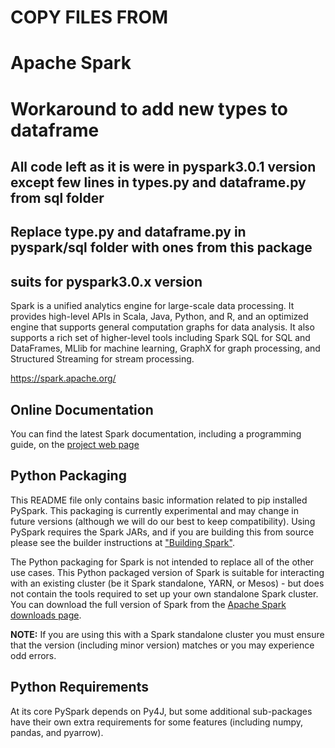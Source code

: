 # COPY FILES FROM
# Apache Spark
# Workaround to add new types to dataframe
## All code left as it is were in pyspark3.0.1 version except few lines in types.py and dataframe.py from sql folder


## Replace type.py and dataframe.py in pyspark/sql folder with ones from this package
## suits for pyspark3.0.x version
Spark is a unified analytics engine for large-scale data processing. It provides
high-level APIs in Scala, Java, Python, and R, and an optimized engine that
supports general computation graphs for data analysis. It also supports a
rich set of higher-level tools including Spark SQL for SQL and DataFrames,
MLlib for machine learning, GraphX for graph processing,
and Structured Streaming for stream processing.

<https://spark.apache.org/>

## Online Documentation

You can find the latest Spark documentation, including a programming
guide, on the [project web page](https://spark.apache.org/documentation.html)


## Python Packaging

This README file only contains basic information related to pip installed PySpark.
This packaging is currently experimental and may change in future versions (although we will do our best to keep compatibility).
Using PySpark requires the Spark JARs, and if you are building this from source please see the builder instructions at
["Building Spark"](https://spark.apache.org/docs/latest/building-spark.html).

The Python packaging for Spark is not intended to replace all of the other use cases. This Python packaged version of Spark is suitable for interacting with an existing cluster (be it Spark standalone, YARN, or Mesos) - but does not contain the tools required to set up your own standalone Spark cluster. You can download the full version of Spark from the [Apache Spark downloads page](https://spark.apache.org/downloads.html).


**NOTE:** If you are using this with a Spark standalone cluster you must ensure that the version (including minor version) matches or you may experience odd errors.

## Python Requirements

At its core PySpark depends on Py4J, but some additional sub-packages have their own extra requirements for some features (including numpy, pandas, and pyarrow).